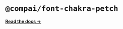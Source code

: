 # `@compai/font-chakra-petch`

[**Read the docs &rarr;**](https://components.ai/docs/typefaces/chakra-petch)
